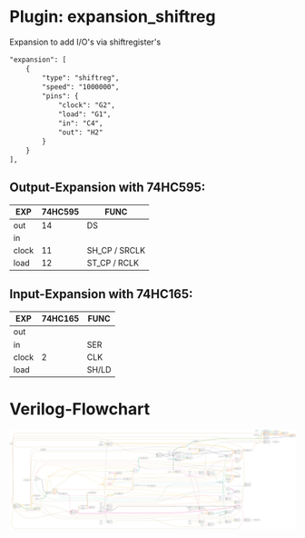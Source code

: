 # Plugin: expansion_shiftreg

Expansion to add I/O's via shiftregister's


```
"expansion": [
    {
        "type": "shiftreg",
        "speed": "1000000",
        "pins": {
            "clock": "G2",
            "load": "G1",
            "in": "C4",
            "out": "H2"
        }
    }
],
```


## Output-Expansion with 74HC595:

| EXP | 74HC595 | FUNC |
| --- | --- | --- |
| out | 14 | DS |
| in |  | |
| clock | 11 | SH_CP / SRCLK |
| load | 12 | ST_CP / RCLK |


## Input-Expansion with 74HC165:

| EXP | 74HC165 | FUNC |
| --- | --- | --- |
| out |  | |
| in |  | SER |
| clock | 2 | CLK |
| load |  | SH/LD |



# Verilog-Flowchart
![graphviz](./expansion_shiftreg.svg)

